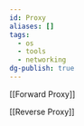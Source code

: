 ```yaml
---
id: Proxy
aliases: []
tags:
  - os
  - tools
  - networking
dg-publish: true
---
```

[[Forward Proxy]]

[[Reverse Proxy]]

